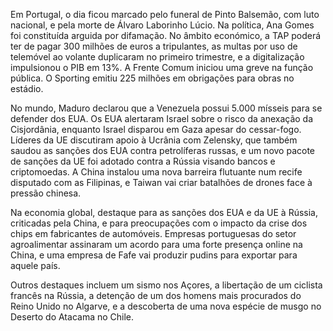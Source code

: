 Em Portugal, o dia ficou marcado pelo funeral de Pinto Balsemão, com luto nacional, e pela morte de Álvaro Laborinho Lúcio. Na política, Ana Gomes foi constituída arguida por difamação. No âmbito económico, a TAP poderá ter de pagar 300 milhões de euros a tripulantes, as multas por uso de telemóvel ao volante duplicaram no primeiro trimestre, e a digitalização impulsionou o PIB em 13%. A Frente Comum iniciou uma greve na função pública. O Sporting emitiu 225 milhões em obrigações para obras no estádio.

No mundo, Maduro declarou que a Venezuela possui 5.000 mísseis para se defender dos EUA. Os EUA alertaram Israel sobre o risco da anexação da Cisjordânia, enquanto Israel disparou em Gaza apesar do cessar-fogo. Líderes da UE discutiram apoio à Ucrânia com Zelensky, que também saudou as sanções dos EUA contra petrolíferas russas, e um novo pacote de sanções da UE foi adotado contra a Rússia visando bancos e criptomoedas. A China instalou uma nova barreira flutuante num recife disputado com as Filipinas, e Taiwan vai criar batalhões de drones face à pressão chinesa.

Na economia global, destaque para as sanções dos EUA e da UE à Rússia, criticadas pela China, e para preocupações com o impacto da crise dos chips em fabricantes de automóveis. Empresas portuguesas do setor agroalimentar assinaram um acordo para uma forte presença online na China, e uma empresa de Fafe vai produzir pudins para exportar para aquele país.

Outros destaques incluem um sismo nos Açores, a libertação de um ciclista francês na Rússia, a detenção de um dos homens mais procurados do Reino Unido no Algarve, e a descoberta de uma nova espécie de musgo no Deserto do Atacama no Chile.
